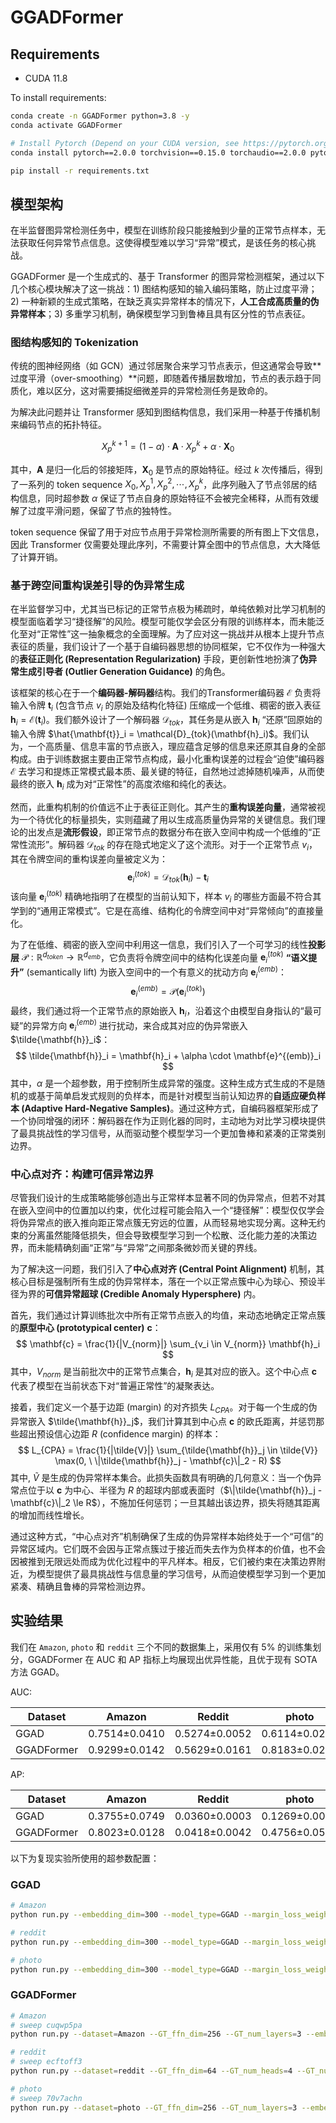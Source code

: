 # GGADFormer

## Requirements

- CUDA 11.8

To install requirements:

```bash
conda create -n GGADFormer python=3.8 -y
conda activate GGADFormer

# Install Pytorch (Depend on your CUDA version, see https://pytorch.org/get-started/previous-versions/)
conda install pytorch==2.0.0 torchvision==0.15.0 torchaudio==2.0.0 pytorch-cuda=11.8 -c pytorch -c nvidia

pip install -r requirements.txt
```

## 模型架构

在半监督图异常检测任务中，模型在训练阶段只能接触到少量的正常节点样本，无法获取任何异常节点信息。这使得模型难以学习“异常”模式，是该任务的核心挑战。

GGADFormer 是一个生成式的、基于 Transformer 的图异常检测框架，通过以下几个核心模块解决了这一挑战：1) 图结构感知的输入编码策略，防止过度平滑；2) 一种新颖的生成式策略，在缺乏真实异常样本的情况下，**人工合成高质量的伪异常样本**；3) 多重学习机制，确保模型学习到鲁棒且具有区分性的节点表征。

### 图结构感知的 Tokenization

传统的图神经网络（如 GCN）通过邻居聚合来学习节点表示，但这通常会导致\*\*过度平滑（over-smoothing）\*\*问题，即随着传播层数增加，节点的表示趋于同质化，难以区分，这对需要捕捉细微差异的异常检测任务是致命的。

为解决此问题并让 Transformer 感知到图结构信息，我们采用一种基于传播机制来编码节点的拓扑特征。

$$X_p^{k+1} = (1-\alpha) \cdot \mathbf{A} \cdot X_p^{k} + \alpha \cdot \mathbf{X}_0$$

其中，$\mathbf{A}$ 是归一化后的邻接矩阵，$\mathbf{X}_0$ 是节点的原始特征。经过 $k$ 次传播后，得到了一系列的 token sequence $X_0, X_p^1, X_p^2,\cdots, X_p^k$，此序列融入了节点邻居的结构信息，同时超参数 $\alpha$ 保证了节点自身的原始特征不会被完全稀释，从而有效缓解了过度平滑问题，保留了节点的独特性。

token sequence 保留了用于对应节点用于异常检测所需要的所有图上下文信息，因此 Transformer 仅需要处理此序列，不需要计算全图中的节点信息，大大降低了计算开销。

### 基于跨空间重构误差引导的伪异常生成

在半监督学习中，尤其当已标记的正常节点极为稀疏时，单纯依赖对比学习机制的模型面临着学习“捷径解”的风险。模型可能仅学会区分有限的训练样本，而未能泛化至对“正常性”这一抽象概念的全面理解。为了应对这一挑战并从根本上提升节点表征的质量，我们设计了一个基于自编码器思想的协同框架，它不仅作为一种强大的**表征正则化 (Representation Regularization)** 手段，更创新性地扮演了**伪异常生成引导者 (Outlier Generation Guidance)** 的角色。

该框架的核心在于一个**编码器-解码器**结构。我们的Transformer编码器 $\mathcal{E}$ 负责将输入令牌 $\mathbf{t}_i$ (包含节点 $v_i$ 的原始及结构化特征) 压缩成一个低维、稠密的嵌入表征 $\mathbf{h}_i = \mathcal{E}(\mathbf{t}_i)$。我们额外设计了一个解码器 $\mathcal{D}_{tok}$，其任务是从嵌入 $\mathbf{h}_i$ “还原”回原始的输入令牌 $\hat{\mathbf{t}}_i = \mathcal{D}_{tok}(\mathbf{h}_i)$。我们认为，一个高质量、信息丰富的节点嵌入，理应蕴含足够的信息来还原其自身的全部构成。由于训练数据主要由正常节点构成，最小化重构误差的过程会“迫使”编码器 $\mathcal{E}$ 去学习和提炼正常模式最本质、最关键的特征，自然地过滤掉随机噪声，从而使最终的嵌入 $\mathbf{h}_i$ 成为对“正常性”的高度浓缩和纯化的表达。

然而，此重构机制的价值远不止于表征正则化。其产生的**重构误差向量**，通常被视为一个待优化的标量损失，实则蕴藏了用以生成高质量伪异常的关键信息。我们理论的出发点是**流形假设**，即正常节点的数据分布在嵌入空间中构成一个低维的“正常性流形”。解码器 $\mathcal{D}_{tok}$ 的存在隐式地定义了这个流形。对于一个正常节点 $v_i$，其在令牌空间的重构误差向量被定义为：
$$ \mathbf{e}^{(tok)}_i = \mathcal{D}_{tok}(\mathbf{h}_i) - \mathbf{t}_i $$
该向量 $\mathbf{e}^{(tok)}_i$ 精确地指明了在模型的当前认知下，样本 $v_i$ 的哪些方面最不符合其学到的“通用正常模式”。它是在高维、结构化的令牌空间中对“异常倾向”的直接量化。

为了在低维、稠密的嵌入空间中利用这一信息，我们引入了一个可学习的线性**投影层** $\mathcal{P}: \mathbb{R}^{d_{token}} \to \mathbb{R}^{d_{emb}}$，它负责将令牌空间中的结构化误差向量 $\mathbf{e}^{(tok)}_i$ **“语义提升”** (semantically lift) 为嵌入空间中的一个有意义的扰动方向 $\mathbf{e}^{(emb)}_i$：
$$ \mathbf{e}^{(emb)}_i = \mathcal{P}(\mathbf{e}^{(tok)}_i) $$
最终，我们通过将一个正常节点的原始嵌入 $\mathbf{h}_i$，沿着这个由模型自身指认的“最可疑”的异常方向 $\mathbf{e}^{(emb)}_i$ 进行扰动，来合成其对应的伪异常嵌入 $\tilde{\mathbf{h}}_i$：
$$ \tilde{\mathbf{h}}_i = \mathbf{h}_i + \alpha \cdot \mathbf{e}^{(emb)}_i $$
其中，$\alpha$ 是一个超参数，用于控制所生成异常的强度。这种生成方式生成的不是随机的或基于简单启发式规则的负样本，而是针对模型当前认知边界的**自适应硬负样本 (Adaptive Hard-Negative Samples)**。通过这种方式，自编码器框架形成了一个协同增强的闭环：解码器在作为正则化器的同时，主动地为对比学习模块提供了最具挑战性的学习信号，从而驱动整个模型学习一个更加鲁棒和紧凑的正常类别边界。

### 中心点对齐：构建可信异常边界

尽管我们设计的生成策略能够创造出与正常样本显著不同的伪异常点，但若不对其在嵌入空间中的位置加以约束，优化过程可能会陷入一个“捷径解”：模型仅仅学会将伪异常点的嵌入推向距正常点簇无穷远的位置，从而轻易地实现分离。这种无约束的分离虽然能降低损失，但会导致模型学习到一个松散、泛化能力差的决策边界，而未能精确刻画“正常”与“异常”之间那条微妙而关键的界线。

为了解决这一问题，我们引入了**中心点对齐 (Central Point Alignment)** 机制，其核心目标是强制所有生成的伪异常样本，落在一个以正常点簇中心为球心、预设半径为界的**可信异常超球 (Credible Anomaly Hypersphere)** 内。

首先，我们通过计算训练批次中所有正常节点嵌入的均值，来动态地确定正常点簇的**原型中心 (prototypical center)** $\mathbf{c}$：
$$ \mathbf{c} = \frac{1}{|V_{norm}|} \sum_{v_i \in V_{norm}} \mathbf{h}_i $$
其中，$V_{norm}$ 是当前批次中的正常节点集合，$\mathbf{h}_i$ 是其对应的嵌入。这个中心点 $\mathbf{c}$ 代表了模型在当前状态下对“普遍正常性”的凝聚表达。

接着，我们定义一个基于边距 (margin) 的对齐损失 $L_{CPA}$。对于每一个生成的伪异常嵌入 $\tilde{\mathbf{h}}_j$，我们计算其到中心点 $\mathbf{c}$ 的欧氏距离，并惩罚那些超出预设信心边距 $R$ (confidence margin) 的样本：
$$ L_{CPA} = \frac{1}{|\tilde{V}|} \sum_{\tilde{\mathbf{h}}_j \in \tilde{V}} \max(0, \ \|\tilde{\mathbf{h}}_j - \mathbf{c}\|_2 - R) $$
其中, $\tilde{V}$ 是生成的伪异常样本集合。此损失函数具有明确的几何意义：当一个伪异常点位于以 $\mathbf{c}$ 为中心、半径为 $R$ 的超球内部或表面时（$\|\tilde{\mathbf{h}}_j - \mathbf{c}\|_2 \le R$），不施加任何惩罚；一旦其越出该边界，损失将随其距离的增加而线性增长。

通过这种方式，“中心点对齐”机制确保了生成的伪异常样本始终处于一个“可信”的异常区域内。它们既不会因与正常点簇过于接近而失去作为负样本的价值，也不会因被推到无限远处而成为优化过程中的平凡样本。相反，它们被约束在决策边界附近，为模型提供了最具挑战性与信息量的学习信号，从而迫使模型学习到一个更加紧凑、精确且鲁棒的异常检测边界。


## 实验结果

我们在 `Amazon`, `photo` 和 `reddit` 三个不同的数据集上，采用仅有 5% 的训练集划分，GGADFormer 在 AUC 和 AP 指标上均展现出优异性能，且优于现有 SOTA 方法 GGAD。

AUC:


|Dataset|Amazon|Reddit|photo|
|-|-|-|-|
|GGAD|0.7514±0.0410|0.5274±0.0052|0.6114±0.0219|
|GGADFormer|0.9299±0.0142|0.5629±0.0161|0.8183±0.0202

AP:

|Dataset|Amazon|Reddit|photo|
|-|-|-|-|
|GGAD|0.3755±0.0749|0.0360±0.0003|0.1269±0.0091|
|GGADFormer|0.8023±0.0128|0.0418±0.0042|0.4756±0.0585


以下为复现实验所使用的超参数配置：

### GGAD

```bash
# Amazon
python run.py --embedding_dim=300 --model_type=GGAD --margin_loss_weight=1 --warmup_updates=0 --num_epoch=200 --peak_lr=1e-3 --end_lr=1e-3 --train_rate 0.05  --dataset=reddit 
```

```bash
# reddit
python run.py --embedding_dim=300 --model_type=GGAD --margin_loss_weight=1 --warmup_updates=0 --num_epoch=50 --peak_lr=1e-3 --end_lr=1e-3 --train_rate 0.05  --dataset=reddit 
```


```bash
# photo
python run.py --embedding_dim=300 --model_type=GGAD --margin_loss_weight=1 --warmup_updates=0 --num_epoch=50 --peak_lr=1e-3 --end_lr=1e-3 --train_rate 0.05  --dataset=photo 
```

### GGADFormer

```bash
# Amazon
# sweep cuqwp5pa
python run.py --dataset=Amazon --GT_ffn_dim=256 --GT_num_layers=3 --embedding_dim=256 --peak_lr=5e-4 --end_lr=1e-4 --num_epoch=150 --warmup_updates=30 --pp_k=2 --progregate_alpha=0.3  --con_loss_weight 20 --confidence_margin=0.3 --batch_size=1024
```

```bash
# reddit
# sweep ecftoff3
python run.py --dataset=reddit --GT_ffn_dim=64 --GT_num_heads=4 --GT_num_layers=2 --embedding_dim=256 --peak_lr=1e-4  --end_lr=5e-5 --num_epoch=200 --warmup_updates=50 --pp_k=1 --progregate_alpha=0.2
```

```bash
# photo
# sweep 70v7achn
python run.py --dataset=photo --GT_ffn_dim=256 --GT_num_layers=3 --embedding_dim=256 --peak_lr=1e-3 --end_lr=8e-4 --num_epoch=150 --warmup_updates=50 --progregate_alpha=0.3 --con_loss_weight=20 --confidence_margin=0.3 --batch_size=128
```